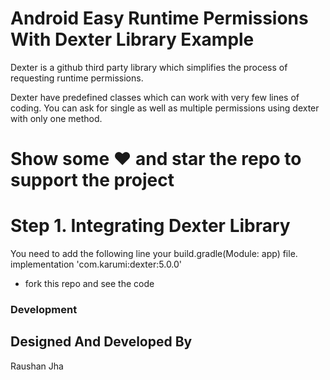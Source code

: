 # Android Easy Runtime Permissions With Dexter Library Example
Dexter is a github third party library which simplifies the process of requesting runtime permissions.

Dexter have predefined classes which can work with very few lines of coding. You can ask for single as well as multiple permissions using dexter with only one method.

# Show some ❤️ and star the repo to support the project
# Step 1. Integrating Dexter Library
You need to add the following line your build.gradle(Module: app) file.
    implementation 'com.karumi:dexter:5.0.0'

  - fork this repo and see the code
### Development

Designed And Developed By 
----
Raushan Jha
